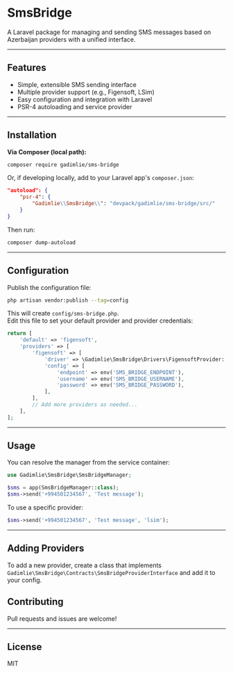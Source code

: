 # SmsBridge

A Laravel package for managing and sending SMS messages based on Azerbaijan providers with a unified interface.

---

## Features

- Simple, extensible SMS sending interface
- Multiple provider support (e.g., Figensoft, LSim)
- Easy configuration and integration with Laravel
- PSR-4 autoloading and service provider

---

## Installation

**Via Composer (local path):**

```bash
composer require gadimlie/sms-bridge
```
Or, if developing locally, add to your Laravel app's `composer.json`:
```json
"autoload": {
    "psr-4": {
        "Gadimlie\\SmsBridge\\": "devpack/gadimlie/sms-bridge/src/"
    }
}
```
Then run:
```bash
composer dump-autoload
```

---

## Configuration

Publish the configuration file:

```bash
php artisan vendor:publish --tag=config
```

This will create `config/sms-bridge.php`.  
Edit this file to set your default provider and provider credentials:

```php
return [
    'default' => 'figensoft',
    'providers' => [
        'figensoft' => [
            'driver' => \Gadimlie\SmsBridge\Drivers\FigensoftProvider::class,
            'config' => [
                'endpoint' => env('SMS_BRIDGE_ENDPOINT'),
                'username' => env('SMS_BRIDGE_USERNAME'),
                'password' => env('SMS_BRIDGE_PASSWORD'),
            ],
        ],
        // Add more providers as needed...
    ],
];
```

---

## Usage

You can resolve the manager from the service container:

```php
use Gadimlie\SmsBridge\SmsBridgeManager;

$sms = app(SmsBridgeManager::class);
$sms->send('+994501234567', 'Test message');
```

To use a specific provider:

```php
$sms->send('+994501234567', 'Test message', 'lsim');
```

---

## Adding Providers

To add a new provider, create a class that implements `Gadimlie\SmsBridge\Contracts\SmsBridgeProviderInterface` and add it to your config.


## Contributing

Pull requests and issues are welcome!

---

## License

MIT
